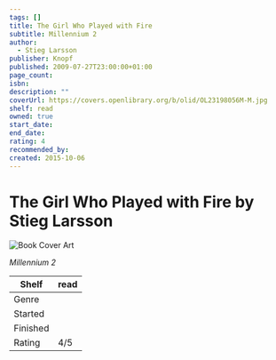 ```yaml
---
tags: []
title: The Girl Who Played with Fire
subtitle: Millennium 2
author:
  - Stieg Larsson
publisher: Knopf
published: 2009-07-27T23:00:00+01:00
page_count:
isbn:
description: ""
coverUrl: https://covers.openlibrary.org/b/olid/OL23198056M-M.jpg
shelf: read
owned: true
start_date:
end_date:
rating: 4
recommended_by:
created: 2015-10-06
---
```


# The Girl Who Played with Fire by Stieg Larsson

![Book Cover Art](https://covers.openlibrary.org/b/olid/OL23198056M-M.jpg)

_Millennium 2_

| Shelf | read |
| --- | --- |
| Genre |  |
| Started |  |
| Finished |  |
| Rating | 4/5 |

